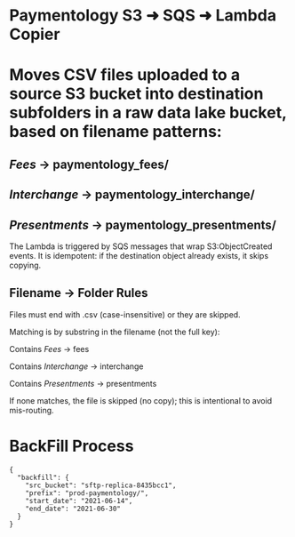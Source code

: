 # Paymentology S3 ➜ SQS ➜ Lambda Copier

# Moves CSV files uploaded to a source S3 bucket into destination subfolders in a raw data lake bucket, based on filename patterns:

## _Fees_ → paymentology_fees/

## _Interchange_ → paymentology_interchange/

## _Presentments_ → paymentology_presentments/

The Lambda is triggered by SQS messages that wrap S3:ObjectCreated events. It is idempotent: if the destination object already exists, it skips copying.


## Filename → Folder Rules

Files must end with .csv (case-insensitive) or they are skipped.

Matching is by substring in the filename (not the full key):

Contains _Fees_ → fees

Contains _Interchange_ → interchange

Contains _Presentments_ → presentments

If none matches, the file is skipped (no copy); this is intentional to avoid mis-routing.


# BackFill Process
```
{
  "backfill": {
    "src_bucket": "sftp-replica-8435bcc1",
    "prefix": "prod-paymentology/",
    "start_date": "2021-06-14",
    "end_date": "2021-06-30"
  }
}
```
